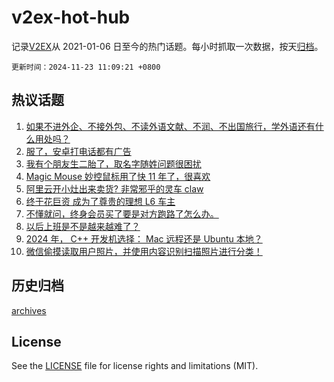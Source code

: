 # v2ex-hot-hub

 记录[V2EX](https://www.v2ex.com/)从 2021-01-06 日至今的热门话题。每小时抓取一次数据，按天[归档](archives)。

`更新时间：2024-11-23 11:09:21 +0800`

## 热议话题

1. [如果不进外企、不接外包、不读外语文献、不润、不出国旅行，学外语还有什么用处吗？](https://www.v2ex.com/t/1091739)
1. [服了，安卓打电话都有广告](https://www.v2ex.com/t/1091768)
1. [我有个朋友生二胎了，取名字随姓问题很困扰](https://www.v2ex.com/t/1091828)
1. [Magic Mouse 妙控鼠标用了快 11 年了，很喜欢](https://www.v2ex.com/t/1091792)
1. [阿里云开小灶出来卖货? 非常邪乎的灵车 claw](https://www.v2ex.com/t/1091818)
1. [终于花巨资 成为了尊贵的理想 L6 车主](https://www.v2ex.com/t/1091849)
1. [不懂就问，终身会员买了要是对方跑路了怎么办。](https://www.v2ex.com/t/1091830)
1. [以后上班是不是越来越难了？](https://www.v2ex.com/t/1091801)
1. [2024 年， C++ 开发机选择： Mac 远程还是 Ubuntu 本地？](https://www.v2ex.com/t/1091777)
1. [微信偷摸读取用户照片，并使用内容识别扫描照片进行分类！](https://www.v2ex.com/t/1091807)

## 历史归档

[archives](archives)

## License

See the [LICENSE](LICENSE) file for license rights and limitations (MIT).
